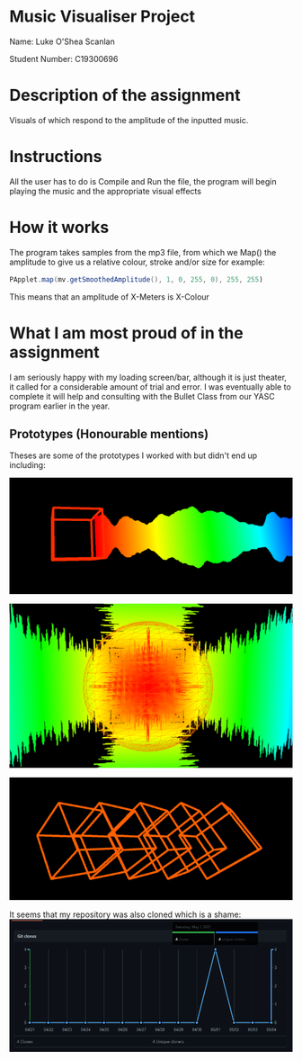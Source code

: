 # Music Visualiser Project
Name: Luke O'Shea Scanlan

Student Number: C19300696

# Description of the assignment
Visuals of which respond to the amplitude of the inputted music.

# Instructions
All the user has to do is Compile and Run the file, 
the program will begin playing the music and the 
appropriate visual effects 

# How it works
The program takes samples from the mp3 file, from which we Map()
the amplitude to give us a relative colour, stroke and/or size for example:

```Java
PApplet.map(mv.getSmoothedAmplitude(), 1, 0, 255, 0), 255, 255)
```

This means that an amplitude of X-Meters is X-Colour


# What I am most proud of in the assignment
I am seriously happy with my loading screen/bar, 
although it is just theater, it called for a considerable 
amount of trial and error. I was eventually able to complete it 
will help and consulting with the Bullet Class from our YASC 
program earlier in the year.

## Prototypes (Honourable mentions)
Theses are some of the prototypes I worked with but didn't end up including:

![An image](images/comet.png)

![An image](images/nova.png)

![An image](images/boxes.png)

It seems that my repository was also cloned which is a shame:
![An image](images/cloned.png)
